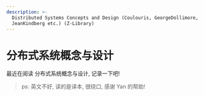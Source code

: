 ```yaml
---
description: >-
  Distributed Systems Concepts and Design (Coulouris, GeorgeDollimore,
  JeanKindberg etc.) (Z-Library)
---
```


# 分布式系统概念与设计

最近在阅读 分布式系统概念与设计, 记录一下吧!



> &#x20;ps: 英文不好, 读的是译本, 很绕口, 感谢 Yan  的帮助!
